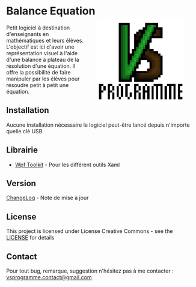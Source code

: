 # Balance Equation <a href="https://github.com/VincentSinel"><img align="right" src="https://raw.githubusercontent.com/VincentSinel/Image/master/Icone.png" width="233" style="margin:0px 30px" alt="VS Programme"></a>

Petit logiciel à destination d'enseignants en mathématiques et leurs élèves. L'objectif est ici d'avoir une représentation visuel à l'aide d'une balance à plateau de la résolution d'une équation. Il offre la possibilité de faire manipuler par les élèves pour résoudre petit à petit une équation.

## Installation

Aucune installation nécessaire le logiciel peut-être lancé depuis n'importe quelle clè USB

## Librairie

* [Wpf Toolkit](https://github.com/xceedsoftware/wpftoolkit) - Pour les différent outils Xaml

## Version

[ChangeLog](Note%20Mise%20A%20Jour.txt) - Note de mise à jour

## License

This project is licensed under License Creative Commons - see the [LICENSE](https://creativecommons.org/licenses/by-nc-nd/4.0/) for details

## Contact

Pour tout bug, remarque, suggestion n'hésitez pas à me contacter :
vsprogramme.contact@gmail.com
